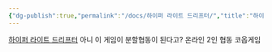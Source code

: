 ```yaml
---
{"dg-publish":true,"permalink":"/docs/하이퍼 라이트 드리프터/","title":"하이퍼 라이트 드리프터","tags":["game/rpg"]}
---
```


[하이퍼 라이트 드리프터](https://store.steampowered.com/app/257850/Hyper_Light_Drifter/) 아니 이 게임이 분할협동이 된다고? 온라인 2인 협동 코옵게임
